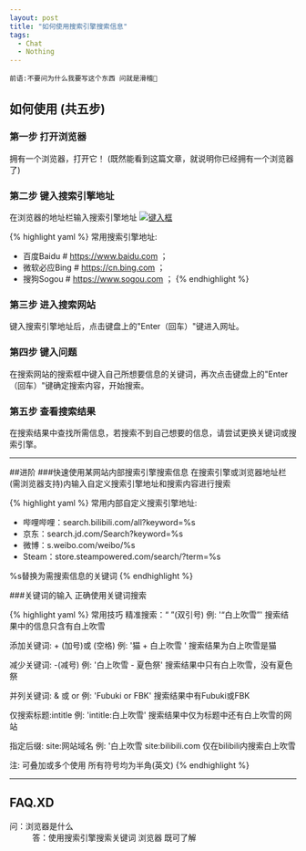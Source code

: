 ```yaml
---
layout: post
title: "如何使用搜索引擎搜索信息"
tags:
  - Chat
  - Nothing
---
```


`前语:不要问为什么我要写这个东西 问就是滑稽🤣`
## 如何使用 (共五步)
### 第一步 打开浏览器

拥有一个浏览器，打开它！
(既然能看到这篇文章，就说明你已经拥有一个浏览器了)

### 第二步 键入搜索引擎地址
在浏览器的地址栏输入搜索引擎地址
<a href="{{ site.url }}/images/post1-2.png"><img src="{{ site.url }}/images/post1-2.png" alt="键入框"></a>  

{% highlight yaml %}
常用搜索引擎地址:
- 百度Baidu # https://www.baidu.com ；
- 微软必应Bing # https://cn.bing.com ；
- 搜狗Sogou # https://www.sogou.com ；
{% endhighlight %}

### 第三步 进入搜索网站
键入搜索引擎地址后，点击键盘上的"Enter（回车）"键进入网址。

### 第四步 键入问题
在搜索网站的搜索框中键入自己所想要信息的关键词，再次点击键盘上的"Enter（回车）"键确定搜索内容，开始搜索。

### 第五步 查看搜索结果
在搜索结果中查找所需信息，若搜索不到自己想要的信息，请尝试更换关键词或搜索引擎。

---

##进阶
###快速使用某网站内部搜索引擎搜索信息
在搜索引擎或浏览器地址栏(需浏览器支持)内输入自定义搜索引擎地址和搜索内容进行搜索

{% highlight yaml %}
常用内部自定义搜索引擎地址:
- 哔哩哔哩：search.bilibili.com/all?keyword=%s
- 京东：search.jd.com/Search?keyword=%s
- 微博：s.weibo.com/weibo/%s
- Steam：store.steampowered.com/search/?term=%s

%s替换为需搜索信息的关键词
{% endhighlight %}

###关键词的输入
正确使用关键词搜索

{% highlight yaml %}
常用技巧
 精准搜索：“ ”(双引号)
 例: '“白上吹雪”' 搜索结果中的信息只含有白上吹雪

 添加关键词: + (加号)或  (空格) 
 例: '猫 + 白上吹雪 ' 搜索结果为白上吹雪是猫

 减少关键词: -(减号)
 例: '白上吹雪 - 夏色祭' 搜索结果中只有白上吹雪，没有夏色祭

 并列关键词: & 或 or
 例: 'Fubuki or FBK' 搜索结果中有Fubuki或FBK

 仅搜索标题:intitle
 例: 'intitle:白上吹雪' 搜索结果中仅为标题中还有白上吹雪的网站

 指定后缀: site:网站域名
 例: '白上吹雪 site:bilibili.com 仅在bilibili内搜索白上吹雪

注: 可叠加或多个使用 所有符号均为半角(英文)
{% endhighlight %}

---

## FAQ.XD
 <dl>
  <dt>问：浏览器是什么</dt>
  <dd>答：使用搜索引擎搜索关键词 浏览器 既可了解</dd>
</dl>

